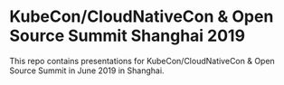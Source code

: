# KubeCon/CloudNativeCon & Open Source Summit Shanghai 2019

This repo contains presentations for KubeCon/CloudNativeCon & Open Source Summit in June 2019 in Shanghai.
